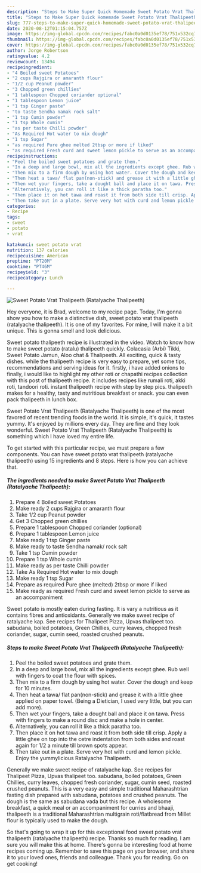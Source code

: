 ```yaml
---
description: "Steps to Make Super Quick Homemade Sweet Potato Vrat Thalipeeth (Ratalyache Thalipeeth)"
title: "Steps to Make Super Quick Homemade Sweet Potato Vrat Thalipeeth (Ratalyache Thalipeeth)"
slug: 777-steps-to-make-super-quick-homemade-sweet-potato-vrat-thalipeeth-ratalyache-thalipeeth
date: 2020-08-12T01:15:04.757Z
image: https://img-global.cpcdn.com/recipes/fabc0a0d0135ef78/751x532cq70/sweet-potato-vrat-thalipeeth-ratalyache-thalipeeth-recipe-main-photo.jpg
thumbnail: https://img-global.cpcdn.com/recipes/fabc0a0d0135ef78/751x532cq70/sweet-potato-vrat-thalipeeth-ratalyache-thalipeeth-recipe-main-photo.jpg
cover: https://img-global.cpcdn.com/recipes/fabc0a0d0135ef78/751x532cq70/sweet-potato-vrat-thalipeeth-ratalyache-thalipeeth-recipe-main-photo.jpg
author: Jorge Robertson
ratingvalue: 4.2
reviewcount: 13494
recipeingredient:
- "4 Boiled sweet Potatoes"
- "2 cups Rajgira or amaranth flour"
- "1/2 cup Peanut powder"
- "3 Chopped green chillies"
- "1 tablespoon Chopped coriander optional"
- "1 tablespoon Lemon juice"
- "1 tsp Ginger paste"
- "to taste Sendha namak rock salt"
- "1 tsp Cumin powder"
- "1 tsp Whole cumin"
- "as per taste Chilli powder"
- "As Required Hot water to mix dough"
- "1 tsp Sugar"
- "as required Pure ghee melted 2tbsp or more if liked"
- "as required Fresh curd and sweet lemon pickle to serve as an accompaniment"
recipeinstructions:
- "Peel the boiled sweet potatoes and grate them."
- "In a deep and large bowl, mix all the ingredients except ghee. Rub well with fingers to coat the flour with spices."
- "Then mix to a firm dough by using hot water. Cover the dough and keep for 10 minutes."
- "Then heat a tawa/ flat pan(non-stick) and grease it with a little ghee applied on paper towel. (Being a Dietician, I used very little, but you can add more)."
- "Then wet your fingers, take a dought ball and place it on tawa. Press with fingers to make a round disc and make a hole in center."
- "Alternatively, you can roll it like a thick paratha too."
- "Then place it on hot tawa and roast it from both side till crisp. Apply a little ghee on top into the cetre indentation from both sides and roast again for 1/2 a minute till brown spots appear."
- "Then take out in a plate. Serve very hot with curd and lemon pickle. Enjoy the yummylicious Ratalyache Thalipeeth."
categories:
- Recipe
tags:
- sweet
- potato
- vrat

katakunci: sweet potato vrat 
nutrition: 137 calories
recipecuisine: American
preptime: "PT20M"
cooktime: "PT46M"
recipeyield: "3"
recipecategory: Lunch

---
```



![Sweet Potato Vrat Thalipeeth (Ratalyache Thalipeeth)](https://img-global.cpcdn.com/recipes/fabc0a0d0135ef78/751x532cq70/sweet-potato-vrat-thalipeeth-ratalyache-thalipeeth-recipe-main-photo.jpg)

Hey everyone, it is Brad, welcome to my recipe page. Today, I'm gonna show you how to make a distinctive dish, sweet potato vrat thalipeeth (ratalyache thalipeeth). It is one of my favorites. For mine, I will make it a bit unique. This is gonna smell and look delicious.

Sweet potato thalipeeth recipe is illustrated in the video. Watch to know how to make sweet potato (ratalu) thalipeeth quickly. Colacasia (Arbi) Tikki, Sweet Potato Jamun, Aloo chat &amp; Thalipeeth. All exciting, quick &amp; tasty dishes. while the thalipeeth recipe is very easy to prepare, yet some tips, recommendations and serving ideas for it. firstly, i have added onions to finally, i would like to highlight my other roti or chapathi recipes collection with this post of thalipeeth recipe. it includes recipes like rumali roti, akki roti, tandoori roti. instant thalipeeth recipe with step by step pics. thalipeeth makes for a healthy, tasty and nutritious breakfast or snack. you can even pack thalipeeth in lunch box.

Sweet Potato Vrat Thalipeeth (Ratalyache Thalipeeth) is one of the most favored of recent trending foods in the world. It is simple, it's quick, it tastes yummy. It's enjoyed by millions every day. They are fine and they look wonderful. Sweet Potato Vrat Thalipeeth (Ratalyache Thalipeeth) is something which I have loved my entire life.


To get started with this particular recipe, we must prepare a few components. You can have sweet potato vrat thalipeeth (ratalyache thalipeeth) using 15 ingredients and 8 steps. Here is how you can achieve that.

<!--inarticleads1-->

##### The ingredients needed to make Sweet Potato Vrat Thalipeeth (Ratalyache Thalipeeth):

1. Prepare 4 Boiled sweet Potatoes
1. Make ready 2 cups Rajgira or amaranth flour
1. Take 1/2 cup Peanut powder
1. Get 3 Chopped green chillies
1. Prepare 1 tablespoon Chopped coriander (optional)
1. Prepare 1 tablespoon Lemon juice
1. Make ready 1 tsp Ginger paste
1. Make ready to taste Sendha namak/ rock salt
1. Take 1 tsp Cumin powder
1. Prepare 1 tsp Whole cumin
1. Make ready as per taste Chilli powder
1. Take As Required Hot water to mix dough
1. Make ready 1 tsp Sugar
1. Prepare as required Pure ghee (melted) 2tbsp or more if liked
1. Make ready as required Fresh curd and sweet lemon pickle to serve as an accompaniment


Sweet potato is mostly eaten during fasting. It is vary a nutritious as it contains fibres and antioxidants. Generally we make sweet recipe of ratalyache kap. See recipes for Thalipeet Pizza, Upvas thalipeet too. sabudana, boiled potatoes, Green Chillies, curry leaves, chopped fresh coriander, sugar, cumin seed, roasted crushed peanuts. 

<!--inarticleads2-->

##### Steps to make Sweet Potato Vrat Thalipeeth (Ratalyache Thalipeeth):

1. Peel the boiled sweet potatoes and grate them.
1. In a deep and large bowl, mix all the ingredients except ghee. Rub well with fingers to coat the flour with spices.
1. Then mix to a firm dough by using hot water. Cover the dough and keep for 10 minutes.
1. Then heat a tawa/ flat pan(non-stick) and grease it with a little ghee applied on paper towel. (Being a Dietician, I used very little, but you can add more).
1. Then wet your fingers, take a dought ball and place it on tawa. Press with fingers to make a round disc and make a hole in center.
1. Alternatively, you can roll it like a thick paratha too.
1. Then place it on hot tawa and roast it from both side till crisp. Apply a little ghee on top into the cetre indentation from both sides and roast again for 1/2 a minute till brown spots appear.
1. Then take out in a plate. Serve very hot with curd and lemon pickle. Enjoy the yummylicious Ratalyache Thalipeeth.


Generally we make sweet recipe of ratalyache kap. See recipes for Thalipeet Pizza, Upvas thalipeet too. sabudana, boiled potatoes, Green Chillies, curry leaves, chopped fresh coriander, sugar, cumin seed, roasted crushed peanuts. This is a very easy and simple traditional Maharashtrian fasting dish prepared with sabudana, potatoes and crushed peanuts. The dough is the same as sabudana vada but this recipe. A wholesome breakfast, a quick meal or an accompaniment for curries and bhaaji, thalipeeth is a traditional Maharashtrian multigrain roti/flatbread from Millet flour is typically used to make the dough. 

So that's going to wrap it up for this exceptional food sweet potato vrat thalipeeth (ratalyache thalipeeth) recipe. Thanks so much for reading. I am sure you will make this at home. There's gonna be interesting food at home recipes coming up. Remember to save this page on your browser, and share it to your loved ones, friends and colleague. Thank you for reading. Go on get cooking!
